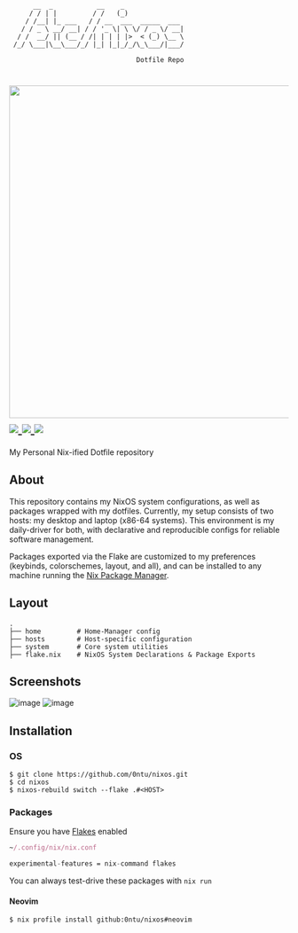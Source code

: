 ```
      __  _           __    _               
     / / | |         / /   (_)              
    / /__| |_ ___   / / __  ___  _____  ___ 
   / / _ \ __/ __| / / '_ \| \ \/ / _ \/ __|
  / /  __/ || (__ / /| | | | |>  < (_) \__ \
 /_/ \___|\__\___/_/ |_| |_|_/_/\_\___/|___/
                                            
                                Dotfile Repo
```
<h1>
<img src="https://raw.githubusercontent.com/catppuccin/catppuccin/main/assets/palette/macchiato.png" width="600px" /> <br>
   <a href="https://github.com/0ntu/nixos/">
      <img src="https://img.shields.io/github/repo-size/0ntu/nixos?color=ea999c&labelColor=303446&style=for-the-badge">
   </a>
   <a href="https://nixos.org">
      <img src="https://img.shields.io/badge/NixOS-unstable-blue.svg?style=for-the-badge&labelColor=303446&logo=NixOS&logoColor=white&color=91D7E3">
   </a>
   <a href="https://github.com/0ntu/nixos/commits/master/">
      <img src="https://img.shields.io/github/last-commit/0ntu/nixos?color=ca9ee6&labelColor=303446&style=for-the-badge">
   </a>
</h1>
My Personal Nix-ified Dotfile repository

About
-----
This repository contains my NixOS system configurations, as well as packages wrapped with my dotfiles.
Currently, my setup consists of two hosts: my desktop and laptop (x86-64 systems). This environment
is my daily-driver for both, with declarative and reproducible configs for reliable software management.

Packages exported via the Flake are customized to my preferences (keybinds, colorschemes, layout, and all), and can be installed
to any machine running the [Nix Package Manager](https://nixos.org/download/).

Layout
------
```
.
├── home         # Home-Manager config
├── hosts        # Host-specific configuration
├── system       # Core system utilities
├── flake.nix    # NixOS System Declarations & Package Exports
```
Screenshots
------
![image](https://github.com/user-attachments/assets/a87398c5-a664-4815-a922-16d1affc0e3e)
![image](https://github.com/user-attachments/assets/d3e11755-4877-4517-8cde-cfdb1658432c)

Installation
------

### OS
```
$ git clone https://github.com/0ntu/nixos.git
$ cd nixos
$ nixos-rebuild switch --flake .#<HOST>
```

### Packages
Ensure you have [Flakes](https://wiki.nixos.org/wiki/Flakes) enabled
```nix
~/.config/nix/nix.conf

experimental-features = nix-command flakes
```

You can always test-drive these packages with `nix run`

#### Neovim
```
$ nix profile install github:0ntu/nixos#neovim
```

